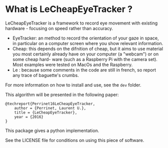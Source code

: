 What is LeCheapEyeTracker ?
===========================

LeCheapEyeTracker is a framework to record eye movement with existing hardware -
focusing on speed rather than accuracy.

- EyeTracker: an method to record the orientation of your gaze in space, in
  particular on a computer screen where you show relevant information.
- Cheap: this depends on the difnition of cheap, but it aims to use material you
  most certainly already have on your computer (a "webcam") or on some cheap hard-
  ware (such as a Raspberry Pi with the camera set). Most examples were tested on
  MacOs and the Raspberry.
- Le : because some comments in the code are still in french, so report any
  trace of baguette's crumbs.

For more information on how to install and use, see the ``dev`` folder.

This algorithm will be presented in the following paper:

~~~~{.bibtex}
@techreport{Perrinet16LeCheapEyeTracker,
    author = {Perrinet, Laurent U.},
    title = {LeCheapEyeTracker},
    year = {2016}
}
~~~~

This package gives a python implementation.

See the LICENSE file for conditions on using this piece of software.
